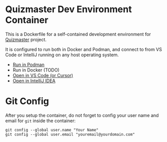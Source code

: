 # Quizmaster Dev Environment Container
This is a Dockerfile for a self-contained development environment for
[Quizmaster](https://github.com/scrumdojo/quizmaster) project.

It is configured to run both in Docker and Podman, and connect to from VS Code or IntelliJ running on any host operating system.

- [Run in Podman](docs/podman.md)
- Run in Docker (TODO)
- [Open in VS Code (or Cursor)](docs/vscode.md)
- [Open in IntelliJ IDEA](docs/intellij.md)

# Git Config
After you setup the container, do not forget to config your user name and email for `git` inside the container:

```
git config --global user.name "Your Name"
git config --global user.email "youremail@yourdomain.com"
```
